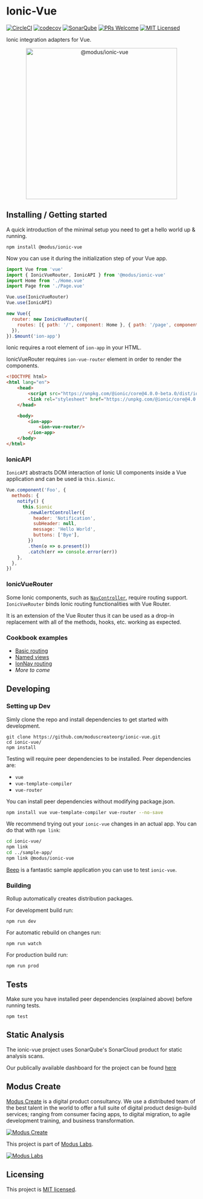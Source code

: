 # Ionic-Vue

[![CircleCI](https://circleci.com/gh/ModusCreateOrg/ionic-vue.svg?style=shield)](https://circleci.com/gh/ModusCreateOrg/ionic-vue)
[![codecov](https://codecov.io/gh/ModusCreateOrg/ionic-vue/branch/master/graph/badge.svg?token=mvAX8xwXDJ)](https://codecov.io/gh/ModusCreateOrg/ionic-vue)
[![SonarQube](https://sonarcloud.io/api/project_badges/measure?project=ionic_vue&metric=security_rating)](https://sonarcloud.io/dashboard?id=ionic_vue)
[![PRs Welcome](https://img.shields.io/badge/PRs-welcome-brightgreen.svg?style=flat-square)](http://makeapullrequest.com)
[![MIT Licensed](https://img.shields.io/badge/license-MIT-blue.svg?style=flat-square)](https://github.com/your/your-project/blob/master/LICENSE)

Ionic integration adapters for Vue.

<p align="center">
    <img src="https://res.cloudinary.com/modus-labs/image/upload/w_800/v1533141242/ionic-vue/ionic-vue-banner.png"
    width="400"
    alt="@modus/ionic-vue">
</p>

## Installing / Getting started

A quick introduction of the minimal setup you need to get a hello world up &
running.

```shell
npm install @modus/ionic-vue
```

Now you can use it during the initialization step of your Vue app.

```js
import Vue from 'vue'
import { IonicVueRouter, IonicAPI } from '@modus/ionic-vue'
import Home from './Home.vue'
import Page from './Page.vue'

Vue.use(IonicVueRouter)
Vue.use(IonicAPI)

new Vue({
  router: new IonicVueRouter({
    routes: [{ path: '/', component: Home }, { path: '/page', component: Page }],
  }),
}).$mount('ion-app')
```

Ionic requires a root element of `ion-app` in your HTML.

IonicVueRouter requires `ion-vue-router` element in order to render the components.

```html
<!DOCTYPE html>
<html lang="en">
    <head>
        <script src="https://unpkg.com/@ionic/core@4.0.0-beta.0/dist/ionic.js"></script>
        <link rel="stylesheet" href="https://unpkg.com/@ionic/core@4.0.0-beta.0/css/ionic.min.css"/>
    </head>

    <body>
        <ion-app>
            <ion-vue-router/>
        </ion-app>
    </body>
</html>
```

### IonicAPI

`IonicAPI` abstracts DOM interaction of Ionic UI components inside a Vue application and can be used ia `this.$ionic`.

```js
Vue.component('Foo', {
  methods: {
    notify() {
      this.$ionic
        .newAlertController({
          header: 'Notification',
          subHeader: null,
          message: 'Hello World',
          buttons: ['Bye'],
        })
        .then(o => o.present())
        .catch(err => console.error(err))
    },
  },
})
```

### IonicVueRouter

Some Ionic components, such as [`NavController`](https://ionicframework.com/docs/api/navigation/NavController/), require routing support. `IonicVueRouter` binds Ionic routing functionalities with Vue Router.

It is an extension of the Vue Router thus it can be used as a drop-in replacement with all of the methods, hooks, etc. working as expected.

### Cookbook examples

- [Basic routing](cookbook/index.html)
- [Named views](cookbook/named-views.html)
- [IonNav routing](cookbook/ion-nav-routing.html)
- _More to come_

## Developing

### Setting up Dev

Simly clone the repo and install dependencies to get started with development.

```shell
git clone https://github.com/moduscreateorg/ionic-vue.git
cd ionic-vue/
npm install
```

Testing will require peer dependencies to be installed. Peer dependencies are:

- `vue`
- `vue-template-compiler`
- `vue-router`

You can install peer dependencies without modifying package.json.

```sh
npm install vue vue-template-compiler vue-router --no-save
```

We recommend trying out your `ionic-vue` changes in an actual app. You can do that with `npm link`:

```sh
cd ionic-vue/
npm link
cd ../sample-app/
npm link @modus/ionic-vue
```

[Beep](https://github.com/ModusCreateOrg/beep) is a fantastic sample application you can use to test `ionic-vue`.

### Building

Rollup automatically creates distribution packages.

For development build run:

```shell
npm run dev
```

For automatic rebuild on changes run:

```shell
npm run watch
```

For production build run:

```shell
npm run prod
```

## Tests

Make sure you have installed peer dependencies (explained above) before running tests.

```shell
npm test
```

## Static Analysis

The ionic-vue project uses SonarQube's SonarCloud product for static analysis scans.

Our publically available dashboard for the project can be found [here](https://sonarcloud.io/dashboard?id=ionic_vue)

## Modus Create

[Modus Create](https://moduscreate.com) is a digital product consultancy. We use a distributed team of the best talent in the world to offer a full suite of digital product design-build services; ranging from consumer facing apps, to digital migration, to agile development training, and business transformation.

[![Modus Create](https://res.cloudinary.com/modus-labs/image/upload/h_80/v1533109874/modus/logo-long-black.png)](https://moduscreate.com)

This project is part of [Modus Labs](https://labs.moduscreate.com).

[![Modus Labs](https://res.cloudinary.com/modus-labs/image/upload/h_80/v1531492623/labs/logo-black.png)](https://labs.moduscreate.com)

## Licensing

This project is [MIT licensed](./LICENSE).
